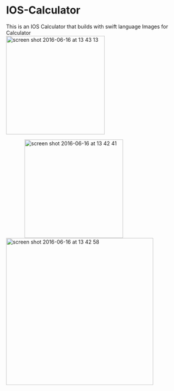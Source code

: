# IOS-Calculator
This is an IOS Calculator that builds with swift language 
Images for Calculator
<br>
<img width="268" alt="screen shot 2016-06-16 at 13 43 13" src="https://cloud.githubusercontent.com/assets/8676919/16113077/cdf702f2-33cf-11e6-92d9-d6ab3e5d924e.png">

<img width="268" style="margin-left:50px;" alt="screen shot 2016-06-16 at 13 42 41" src="https://cloud.githubusercontent.com/assets/8676919/16113078/ce71c442-33cf-11e6-8456-816168bc6a7f.png">
<img width="400" alt="screen shot 2016-06-16 at 13 42 58" src="https://cloud.githubusercontent.com/assets/8676919/16113079/ce815b50-33cf-11e6-8f01-f6c2ae4bb956.png">

